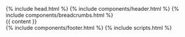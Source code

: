 <!DOCTYPE html>
<html lang="{{ site.lang | default: 'en-US' }}">
  {% include head.html %}
  <body class="layout-{{ page.layout | default: 'default' }}">
    {% include components/header.html %}
    {% include components/breadcrumbs.html %}
    <main id="main-content" class="main-content" aria-label="Content">
      <div class="page-content">
        {{ content }}
      </div>
    </main>
    {% include components/footer.html %}
    {% include scripts.html %}
  </body>
</html>